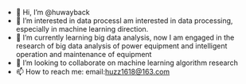 - 👋 Hi, I’m @huwayback
- 👀 I’m interested in data processI am interested in data processing, especially in machine learning direction.  
- 🌱 I’m currently learning  big data analysis, now I am engaged in the research of big data analysis of power equipment and intelligent operation and maintenance of equipment
- 💞️ I’m looking to collaborate on machine learning algorithm research
- 📫 How to reach me: email:huzz1618@163.com

<!---
huwayback/huwayback is a ✨ special ✨ repository because its `README.md` (this file) appears on your GitHub profile.
You can click the Preview link to take a look at your changes.
--->
